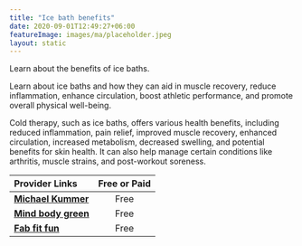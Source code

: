 ```yaml
---
title: "Ice bath benefits"
date: 2020-09-01T12:49:27+06:00
featureImage: images/ma/placeholder.jpeg
layout: static
---
```


Learn about the benefits of ice baths.

Learn about ice baths and how they can aid in muscle recovery, reduce inflammation, enhance circulation, boost athletic performance, and promote overall physical well-being.

Cold therapy, such as ice baths, offers various health benefits, including reduced inflammation, pain relief, improved muscle recovery, enhanced circulation, increased metabolism, decreased swelling, and potential benefits for skin health. It can also help manage certain conditions like arthritis, muscle strains, and post-workout soreness.

| Provider Links      | Free or Paid  |  
| :-----------          | :--------------:      |  
| [**Michael Kummer**](https://michaelkummer.com/health/ice-bath-benefits/) | Free | 
| [**Mind body green**](https://www.mindbodygreen.com/articles/ice-bath-benefits) | Free  | 
| [**Fab fit fun**](https://fabfitfun.com/magazine/how-to-do-an-ice-bath/) | Free  | 
  

<br/><br/>






